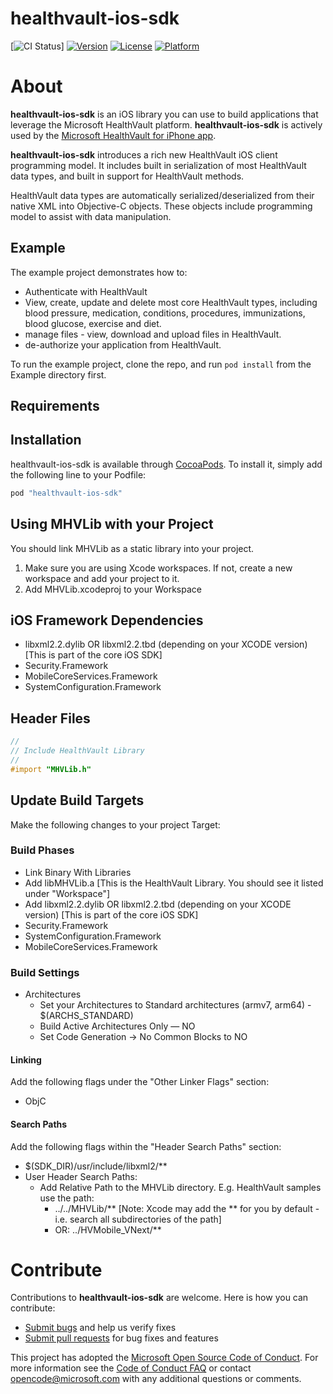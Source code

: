 # healthvault-ios-sdk

[![CI Status](https://microsofthealth.visualstudio.com/_apis/public/build/definitions/f8da5110-49b1-4e9f-9022-2f58b6124ff9/194/badge)]
[![Version](https://img.shields.io/cocoapods/v/healthvault-ios-sdk.svg?style=flat)](http://cocoapods.org/pods/healthvault-ios-sdk)
[![License](https://img.shields.io/cocoapods/l/healthvault-ios-sdk.svg?style=flat)](http://cocoapods.org/pods/healthvault-ios-sdk)
[![Platform](https://img.shields.io/cocoapods/p/healthvault-ios-sdk.svg?style=flat)](http://cocoapods.org/pods/healthvault-ios-sdk)

# About
**healthvault-ios-sdk** is an iOS library you can use to build applications that leverage the Microsoft HealthVault platform. **healthvault-ios-sdk** is actively used by the [Microsoft HealthVault for iPhone app](https://itunes.apple.com/us/app/microsoft-healthvault/id546835834?mt=8).

**healthvault-ios-sdk** introduces a rich new HealthVault iOS client programming model. It includes built in serialization of most HealthVault data types, and built in support for HealthVault methods.

HealthVault data types are automatically serialized/deserialized from their native XML into Objective-C objects. These objects include programming model to assist with data manipulation. 

## Example

The example project demonstrates how to:

* Authenticate with HealthVault
* View, create, update and delete most core HealthVault types, including blood pressure, medication, conditions, procedures, immunizations, blood glucose, exercise and diet.
* manage files - view, download and upload files in HealthVault.
* de-authorize your application from HealthVault.

To run the example project, clone the repo, and run `pod install` from the Example directory first.

## Requirements

## Installation

healthvault-ios-sdk is available through [CocoaPods](http://cocoapods.org). To install
it, simply add the following line to your Podfile:

```ruby
pod "healthvault-ios-sdk"
```

## Using MHVLib with your Project

You should link MHVLib as a static library into your project.
 
1. Make sure you are using Xcode workspaces. If not, create a new workspace and add your project to it.
2. Add MHVLib.xcodeproj to your Workspace


## iOS Framework Dependencies
* libxml2.2.dylib OR libxml2.2.tbd (depending on your XCODE version)   [This is part of the core iOS SDK]
* Security.Framework
* MobileCoreServices.Framework
* SystemConfiguration.Framework


## Header Files

```objective-C
//
// Include HealthVault Library
//
#import "MHVLib.h"
```

## Update Build Targets

Make the following changes to your project Target: 

### Build Phases
* Link Binary With Libraries
* Add libMHVLib.a  [This is the HealthVault Library. You should see it listed under "Workspace"]
* Add libxml2.2.dylib OR libxml2.2.tbd (depending on your XCODE version)    [This is part of the core iOS SDK]
* Security.Framework
* SystemConfiguration.Framework
* MobileCoreServices.Framework

### Build Settings

* Architectures
  * Set your Architectures to Standard architectures (armv7, arm64) - $(ARCHS_STANDARD)
  * Build Active Architectures Only — NO
  * Set Code Generation -> No Common Blocks to NO

#### Linking
Add the following flags under the "Other Linker Flags" section:
  * ObjC

#### Search Paths
Add the following flags within the "Header Search Paths" section:
  * $(SDK_DIR)/usr/include/libxml2/**
  * User Header Search Paths: 
    * Add Relative Path to the MHVLib directory. E.g. HealthVault samples use the path:
      * ../../MHVLib/**       [Note: Xcode may add the ** for you by default - i.e. search all subdirectories of the path]
      * OR: ../HVMobile_VNext/**


# Contribute
Contributions to **healthvault-ios-sdk** are welcome.  Here is how you can contribute:

* [Submit bugs](https://github.com/Microsoft/HVMobile_VNext/issues) and help us verify fixes
* [Submit pull requests](https://github.com/Microsoft/HVMobile_VNext/pulls) for bug fixes and features

This project has adopted the [Microsoft Open Source Code of Conduct](https://opensource.microsoft.com/codeofconduct/). For more information see the [Code of Conduct FAQ](https://opensource.microsoft.com/codeofconduct/faq/) or contact [opencode@microsoft.com](mailto:opencode@microsoft.com) with any additional questions or comments.

